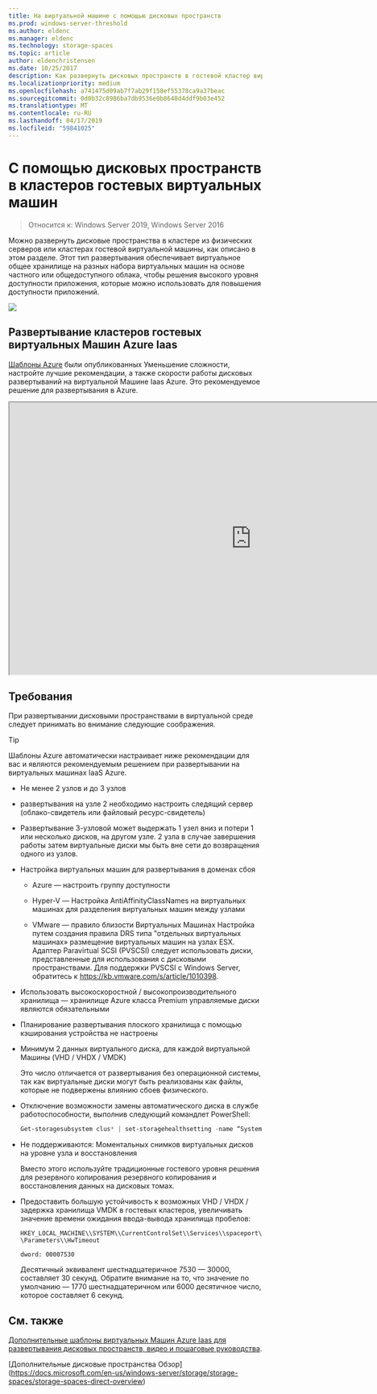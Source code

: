 ```yaml
---
title: На виртуальной машине с помощью дисковых пространств
ms.prod: windows-server-threshold
ms.author: eldenc
ms.manager: eldenc
ms.technology: storage-spaces
ms.topic: article
author: eldenchristensen
ms.date: 10/25/2017
description: Как развернуть дисковых пространств в гостевой кластер виртуальных машин, — например, в Microsoft Azure.
ms.localizationpriority: medium
ms.openlocfilehash: a741475d09ab7f7ab29f158ef55378ca9a37beac
ms.sourcegitcommit: 0d0b32c8986ba7db9536e0b8648d4ddf9b03e452
ms.translationtype: MT
ms.contentlocale: ru-RU
ms.lasthandoff: 04/17/2019
ms.locfileid: "59841025"
---
```

# <a name="using-storage-spaces-direct-in-guest-virtual-machine-clusters"></a>С помощью дисковых пространств в кластеров гостевых виртуальных машин

> Относится к: Windows Server 2019, Windows Server 2016

Можно развернуть дисковые пространства в кластере из физических серверов или кластерах гостевой виртуальной машины, как описано в этом разделе. Этот тип развертывания обеспечивает виртуальное общее хранилище на разных набора виртуальных машин на основе частного или общедоступного облака, чтобы решения высокого уровня доступности приложения, которые можно использовать для повышения доступности приложений.

![](media/storage-spaces-direct-in-vm/storage-spaces-direct-in-vm.png)

## <a name="deploying-in-azure-iaas-vm-guest-clusters"></a>Развертывание кластеров гостевых виртуальных Машин Azure Iaas

[Шаблоны Azure](https://github.com/robotechredmond/301-storage-spaces-direct-md) были опубликованных Уменьшение сложности, настройте лучшие рекомендации, а также скорости работы дисковых развертываний на виртуальной Машине Iaas Azure. Это рекомендуемое решение для развертывания в Azure.

<iframe src="https://channel9.msdn.com/Series/Microsoft-Hybrid-Cloud-Best-Practices-for-IT-Pros/Step-by-Step-Deploy-Windows-Server-2016-Storage-Spaces-Direct-S2D-Cluster-in-Microsoft-Azure/player" width="960" height="540" allowfullscreen></iframe>

## <a name="requirements"></a>Требования

При развертывании дисковыми пространствами в виртуальной среде следует принимать во внимание следующие соображения.

> [!TIP]
> Шаблоны Azure автоматически настраивает ниже рекомендации для вас и являются рекомендуемым решением при развертывании на виртуальных машинах IaaS Azure.

-   Не менее 2 узлов и до 3 узлов

-   развертывания на узле 2 необходимо настроить следящий сервер (облако-свидетель или файловый ресурс-свидетель)

-   Развертывание 3-узловой может выдержать 1 узел вниз и потери 1 или несколько дисков, на другом узле.  2 узла в случае завершения работы затем виртуальные диски мы быть вне сети до возвращения одного из узлов.  

-   Настройка виртуальных машин для развертывания в доменах сбоя

    -   Azure — настроить группу доступности

    -   Hyper-V — Настройка AntiAffinityClassNames на виртуальных машинах для разделения виртуальных машин между узлами

    -   VMware — правило близости Виртуальных Машинах Настройка путем создания правила DRS типа "отдельных виртуальных машинах» размещение виртуальных машин на узлах ESX. Адаптер Paravirtual SCSI (PVSCSI) следует использовать диски, представленные для использования с дисковыми пространствами. Для поддержки PVSCSI с Windows Server, обратитесь к https://kb.vmware.com/s/article/1010398.

-   Использовать высокоскоростной / высокопроизводительного хранилища — хранилище Azure класса Premium управляемые диски являются обязательными

-   Планирование развертывания плоского хранилища с помощью кэширования устройства не настроены

-   Минимум 2 данных виртуального диска, для каждой виртуальной Машины (VHD / VHDX / VMDK)

    Это число отличается от развертывания без операционной системы, так как виртуальные диски могут быть реализованы как файлы, которые не подвержены влиянию сбоев физического.

-   Отключение возможности замены автоматического диска в службе работоспособности, выполнив следующий командлет PowerShell:

    ```powershell
    Get-storagesubsystem clus* | set-storagehealthsetting -name “System.Storage.PhysicalDisk.AutoReplace.Enabled” -value “False”
    ```

-   Не поддерживаются: Моментальных снимков виртуальных дисков на уровне узла и восстановления

    Вместо этого используйте традиционные гостевого уровня решения для резервного копирования резервного копирования и восстановления данных на дисковых томах.

-   Предоставить большую устойчивость к возможных VHD / VHDX / задержка хранилища VMDK в гостевых кластеров, увеличивать значение времени ожидания ввода-вывода хранилища пробелов:

    `HKEY_LOCAL_MACHINE\\SYSTEM\\CurrentControlSet\\Services\\spaceport\\Parameters\\HwTimeout`

    `dword: 00007530`

    Десятичный эквивалент шестнадцатеричное 7530 — 30000, составляет 30 секунд. Обратите внимание на то, что значение по умолчанию — 1770 шестнадцатеричном или 6000 десятичное число, которое составляет 6 секунд.

## <a name="see-also"></a>См. также

[Дополнительные шаблоны виртуальных Машин Azure Iaas для развертывания дисковых пространств, видео и пошаговые руководства](https://blogs.msdn.microsoft.com/clustering/2017/02/14/deploying-an-iaas-vm-guest-clusters-in-microsoft-azure/).

[Дополнительные дисковые пространства Обзор] (https://docs.microsoft.com/en-us/windows-server/storage/storage-spaces/storage-spaces-direct-overview)
